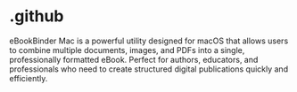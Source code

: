 # .github
eBookBinder Mac is a powerful utility designed for macOS that allows users to combine multiple documents, images, and PDFs into a single, professionally formatted eBook. Perfect for authors, educators, and professionals who need to create structured digital publications quickly and efficiently.
